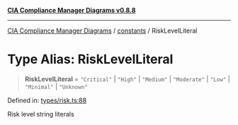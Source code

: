 [**CIA Compliance Manager Diagrams v0.8.8**](../../README.md)

***

[CIA Compliance Manager Diagrams](../../modules.md) / [constants](../README.md) / RiskLevelLiteral

# Type Alias: RiskLevelLiteral

> **RiskLevelLiteral** = `"Critical"` \| `"High"` \| `"Medium"` \| `"Moderate"` \| `"Low"` \| `"Minimal"` \| `"Unknown"`

Defined in: [types/risk.ts:88](https://github.com/Hack23/cia-compliance-manager/blob/88094f2c4c350fd10a1e440c3eab70aedd819944/src/types/risk.ts#L88)

Risk level string literals
